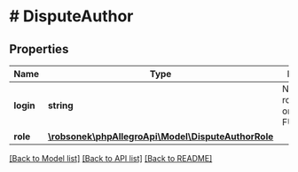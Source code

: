 # # DisputeAuthor

## Properties

Name | Type | Description | Notes
------------ | ------------- | ------------- | -------------
**login** | **string** | Not present if role is ADMIN or FULFILLMENT | [optional]
**role** | [**\robsonek\phpAllegroApi\Model\DisputeAuthorRole**](DisputeAuthorRole.md) |  |

[[Back to Model list]](../../README.md#models) [[Back to API list]](../../README.md#endpoints) [[Back to README]](../../README.md)
